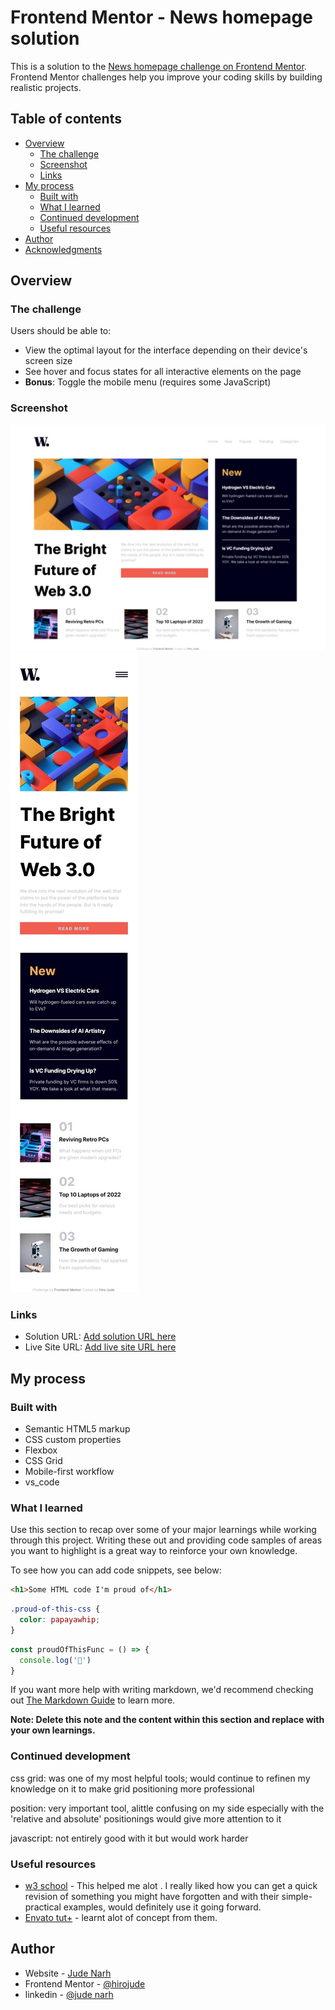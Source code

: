 # Frontend Mentor - News homepage solution

This is a solution to the [News homepage challenge on Frontend Mentor](https://www.frontendmentor.io/challenges/news-homepage-H6SWTa1MFl). Frontend Mentor challenges help you improve your coding skills by building realistic projects. 

## Table of contents

- [Overview](#overview)
  - [The challenge](#the-challenge)
  - [Screenshot](#screenshot)
  - [Links](#links)
- [My process](#my-process)
  - [Built with](#built-with)
  - [What I learned](#what-i-learned)
  - [Continued development](#continued-development)
  - [Useful resources](#useful-resources)
- [Author](#author)
- [Acknowledgments](#acknowledgments)



## Overview

### The challenge

Users should be able to:

- View the optimal layout for the interface depending on their device's screen size
- See hover and focus states for all interactive elements on the page
- **Bonus**: Toggle the mobile menu (requires some JavaScript)

### Screenshot

![Desktop](./shot/screenshot.jpeg)
![Mobile](./shot/mobile-screenshot.jpeg)



### Links

- Solution URL: [Add solution URL here](https://your-solution-url.com)
- Live Site URL: [Add live site URL here](https://your-live-site-url.com)

## My process

### Built with

- Semantic HTML5 markup
- CSS custom properties
- Flexbox
- CSS Grid
- Mobile-first workflow
- vs_code

### What I learned

Use this section to recap over some of your major learnings while working through this project. Writing these out and providing code samples of areas you want to highlight is a great way to reinforce your own knowledge.

To see how you can add code snippets, see below:

```html
<h1>Some HTML code I'm proud of</h1>
```
```css
.proud-of-this-css {
  color: papayawhip;
}
```
```js
const proudOfThisFunc = () => {
  console.log('🎉')
}
```

If you want more help with writing markdown, we'd recommend checking out [The Markdown Guide](https://www.markdownguide.org/) to learn more.

**Note: Delete this note and the content within this section and replace with your own learnings.**

### Continued development

css grid:
  was one of my most helpful tools;
  would continue to refinen my knowledge on it to make grid positioning more professional

position:
  very important tool, alittle confusing on my side especially with the 'relative and absolute' positionings
  would give more attention to it

javascript:
  not entirely good with it but would work harder

### Useful resources

- [w3 school](https://www.w3schools.com/) - This helped me alot . I really liked how you can get a quick revision of something you might have forgotten and with their simple-practical examples, would definitely use it going forward.
- [Envato tut+](https://tutsplus.com/) - learnt alot of concept from them.



## Author

- Website - [Jude Narh](https://www.your-site.com)
- Frontend Mentor - [@hirojude](https://www.frontendmentor.io/profile/hirojude)
- linkedin - [@jude narh](https://www.linkedin.com/in/jude-narh-59a96b248/)




